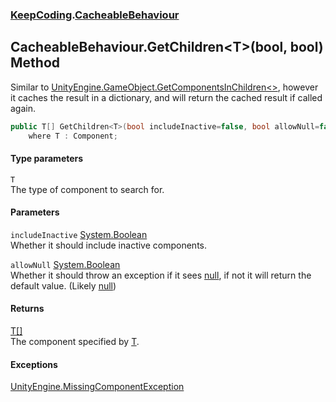### [KeepCoding](KeepCoding.md 'KeepCoding').[CacheableBehaviour](KeepCoding_CacheableBehaviour.md 'KeepCoding.CacheableBehaviour')
## CacheableBehaviour.GetChildren&lt;T&gt;(bool, bool) Method
Similar to [UnityEngine.GameObject.GetComponentsInChildren&lt;&gt;](https://docs.microsoft.com/en-us/dotnet/api/UnityEngine.GameObject.GetComponentsInChildren--1 'UnityEngine.GameObject.GetComponentsInChildren``1'), however it caches the result in a dictionary, and will return the cached result if called again.  
```csharp
public T[] GetChildren<T>(bool includeInactive=false, bool allowNull=false)
    where T : Component;
```
#### Type parameters
<a name='KeepCoding_CacheableBehaviour_GetChildren_T_(bool_bool)_T'></a>
`T`  
The type of component to search for.
  
#### Parameters
<a name='KeepCoding_CacheableBehaviour_GetChildren_T_(bool_bool)_includeInactive'></a>
`includeInactive` [System.Boolean](https://docs.microsoft.com/en-us/dotnet/api/System.Boolean 'System.Boolean')  
Whether it should include inactive components.
  
<a name='KeepCoding_CacheableBehaviour_GetChildren_T_(bool_bool)_allowNull'></a>
`allowNull` [System.Boolean](https://docs.microsoft.com/en-us/dotnet/api/System.Boolean 'System.Boolean')  
Whether it should throw an exception if it sees [null](https://docs.microsoft.com/en-us/dotnet/csharp/language-reference/keywords/null 'https://docs.microsoft.com/en-us/dotnet/csharp/language-reference/keywords/null'), if not it will return the default value. (Likely [null](https://docs.microsoft.com/en-us/dotnet/csharp/language-reference/keywords/null 'https://docs.microsoft.com/en-us/dotnet/csharp/language-reference/keywords/null'))
  
#### Returns
[T](KeepCoding_CacheableBehaviour_GetChildren_T_(bool_bool).md#KeepCoding_CacheableBehaviour_GetChildren_T_(bool_bool)_T 'KeepCoding.CacheableBehaviour.GetChildren&lt;T&gt;(bool, bool).T')[[]](https://docs.microsoft.com/en-us/dotnet/api/System.Array 'System.Array')  
The component specified by [T](KeepCoding_CacheableBehaviour_GetChildren_T_(bool_bool).md#KeepCoding_CacheableBehaviour_GetChildren_T_(bool_bool)_T 'KeepCoding.CacheableBehaviour.GetChildren&lt;T&gt;(bool, bool).T').
#### Exceptions
[UnityEngine.MissingComponentException](https://docs.microsoft.com/en-us/dotnet/api/UnityEngine.MissingComponentException 'UnityEngine.MissingComponentException')  

